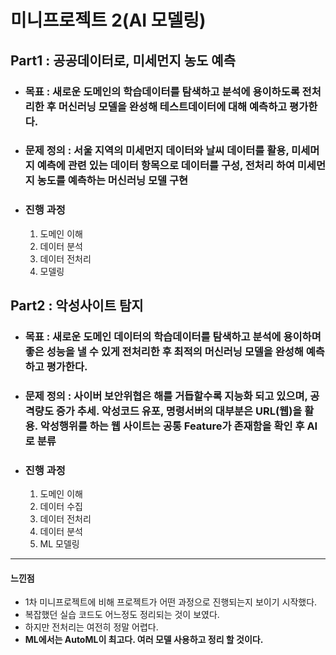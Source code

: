# 미니프로젝트 2(AI 모델링)

## Part1 : 공공데이터로, 미세먼지 농도 예측

+ ### 목표 : 새로운 도메인의 학습데이터를 탐색하고 분석에 용이하도록 전처리한 후 머신러닝 모델을 완성해 테스트데이터에 대해 예측하고 평가한다.
+ ### 문제 정의 : 서울 지역의 미세먼지 데이터와 날씨 데이터를 활용, 미세머지 예측에 관련 있는 데이터 항목으로 데이터를 구성, 전처리 하여 미세먼지 농도를 예측하는 머신러닝 모델 구현
+ ### 진행 과정
    1. 도메인 이해
    2. 데이터 분석
    3. 데이터 전처리
    4. 모델링
## Part2 : 악성사이트 탐지

+ ### 목표 : 새로운 도메인 데이터의 학습데이터를 탐색하고 분석에 용이하며 좋은 성능을 낼 수 있게 전처리한 후 최적의 머신러닝 모델을 완성해 예측하고 평가한다.
+ ### 문제 정의 : 사이버 보안위협은 해를 거듭할수록 지능화 되고 있으며, 공격량도 증가 추세. 악성코드 유포, 명령서버의 대부분은 URL(웹)을 활용. 악성행위를 하는 웹 사이트는 공통 Feature가 존재함을 확인 후 AI로 분류
+ ### 진행 과정
    1. 도메인 이해
    2. 데이터 수집
    3. 데이터 전처리
    4. 데이터 분석
    5. ML 모델링
        
---
#### 느낀점
- 1차 미니프로젝트에 비해 프로젝트가 어떤 과정으로 진행되는지 보이기 시작했다.
- 복잡했던 실습 코드도 어느정도 정리되는 것이 보였다.
- 하지만 전처리는 여전히 정말 어렵다.
- <b>ML에서는 AutoML이 최고다. 여러 모델 사용하고 정리 할 것이다.</b>
